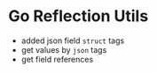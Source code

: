 # Go Reflection Utils
- added json field `struct` tags
- get values by `json` tags
- get field references